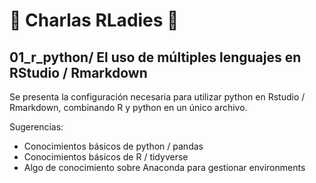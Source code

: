 # 💜 Charlas RLadies 💜 

## **01_r_python/** El uso de múltiples lenguajes en RStudio / Rmarkdown

Se presenta la configuración necesaria para utilizar python en Rstudio / Rmarkdown, combinando R y python en un único archivo.

Sugerencias: 

- Conocimientos básicos de python / pandas
- Conocimientos básicos de R / tidyverse
- Algo de conocimiento sobre Anaconda para gestionar environments 